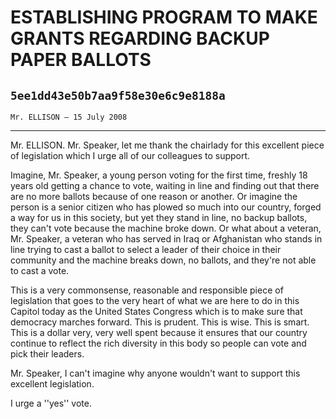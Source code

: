 # ESTABLISHING PROGRAM TO MAKE GRANTS REGARDING BACKUP PAPER BALLOTS
## `5ee1dd43e50b7aa9f58e30e6c9e8188a`
`Mr. ELLISON — 15 July 2008`

---


Mr. ELLISON. Mr. Speaker, let me thank the chairlady for this 
excellent piece of legislation which I urge all of our colleagues to 
support.

Imagine, Mr. Speaker, a young person voting for the first time, 
freshly 18 years old getting a chance to vote, waiting in line and 
finding out that there are no more ballots because of one reason or 
another. Or imagine the person is a senior citizen who has plowed so 
much into our country, forged a way for us in this society, but yet 
they stand in line, no backup ballots, they can't vote because the 
machine broke down. Or what about a veteran, Mr. Speaker, a veteran who 
has served in Iraq or Afghanistan who stands in line trying to cast a 
ballot to select a leader of their choice in their community and the 
machine breaks down, no ballots, and they're not able to cast a vote.

This is a very commonsense, reasonable and responsible piece of 
legislation that goes to the very heart of what we are here to do in 
this Capitol today as the United States Congress which is to make sure 
that democracy marches forward. This is prudent. This is wise. This is 
smart. This is a dollar very, very well spent because it ensures that 
our country continue to reflect the rich diversity in this body so 
people can vote and pick their leaders.

Mr. Speaker, I can't imagine why anyone wouldn't want to support this 
excellent legislation.

I urge a ''yes'' vote.